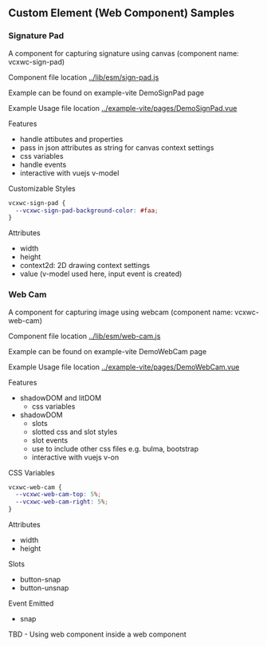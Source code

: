 ## Custom Element (Web Component) Samples

### Signature Pad

A component for capturing signature using canvas (component name: vcxwc-sign-pad)

Component file location [../lib/esm/sign-pad.js](../lib/esm/sign-pad.js)

Example can be found on example-vite DemoSignPad page

Example Usage file location [../example-vite/pages/DemoSignPad.vue](../example-vite/src/pages/DemoSignPad.vue)

Features
- handle attibutes and properties
- pass in json attributes as string for canvas context settings
- css variables
- handle events
- interactive with vuejs v-model

Customizable Styles

```css
vcxwc-sign-pad {
  --vcxwc-sign-pad-background-color: #faa;
}
```

Attributes
- width
- height
- context2d: 2D drawing context settings
- value (v-model used here, input event is created)

### Web Cam

A component for capturing image using webcam (component name: vcxwc-web-cam)

Component file location [../lib/esm/web-cam.js](../lib/esm/web-cam.js)

Example can be found on example-vite DemoWebCam page

Example Usage file location [../example-vite/pages/DemoWebCam.vue](../example-vite/src/pages/DemoWebCam.vue)

Features
- shadowDOM and litDOM
  - css variables
- shadowDOM
  - slots
  - slotted css and slot styles
  - slot events
  - use <link> to include other css files e.g. bulma, bootstrap
  - interactive with vuejs v-on

CSS Variables

```css
vcxwc-web-cam {
  --vcxwc-web-cam-top: 5%;
  --vcxwc-web-cam-right: 5%;
}
```

Attributes
- width
- height

Slots
- button-snap
- button-unsnap

Event Emitted
- snap


TBD - Using web component inside a web component